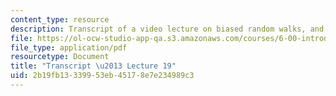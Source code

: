 ```yaml
---
content_type: resource
description: Transcript of a video lecture on biased random walks, and distributions.
file: https://ol-ocw-studio-app-qa.s3.amazonaws.com/courses/6-00-introduction-to-computer-science-and-programming-fall-2008/2b19fb13339953eb45178e7e234989c3_6-00F08-L19.pdf
file_type: application/pdf
resourcetype: Document
title: "Transcript \u2013 Lecture 19"
uid: 2b19fb13-3399-53eb-4517-8e7e234989c3
---
```

